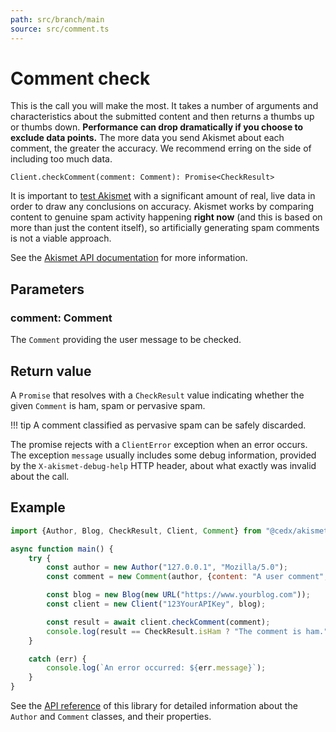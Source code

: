 ```yaml
---
path: src/branch/main
source: src/comment.ts
---
```


# Comment check
This is the call you will make the most. It takes a number of arguments and characteristics about the submitted content
and then returns a thumbs up or thumbs down. **Performance can drop dramatically if you choose to exclude data points.**
The more data you send Akismet about each comment, the greater the accuracy. We recommend erring on the side of including too much data.

```
Client.checkComment(comment: Comment): Promise<CheckResult>
```

It is important to [test Akismet](../advanced/testing.md) with a significant amount of real, live data in order to draw any conclusions on accuracy.
Akismet works by comparing content to genuine spam activity happening **right now** (and this is based on more than just the content itself),
so artificially generating spam comments is not a viable approach.

See the [Akismet API documentation](https://akismet.com/development/api/#comment-check) for more information.

## Parameters

### **comment**: Comment
The `Comment` providing the user message to be checked.

## Return value
A `Promise` that resolves with a `CheckResult` value indicating whether the given `Comment` is ham, spam or pervasive spam.

!!! tip
	A comment classified as pervasive spam can be safely discarded.

The promise rejects with a `ClientError` exception when an error occurs.
The exception `message` usually includes some debug information, provided by the `X-akismet-debug-help` HTTP header, about what exactly was invalid about the call.

## Example

``` js
import {Author, Blog, CheckResult, Client, Comment} from "@cedx/akismet";

async function main() {
	try {
		const author = new Author("127.0.0.1", "Mozilla/5.0");
		const comment = new Comment(author, {content: "A user comment", date: new Date});

		const blog = new Blog(new URL("https://www.yourblog.com"));
		const client = new Client("123YourAPIKey", blog);

		const result = await client.checkComment(comment);
		console.log(result == CheckResult.isHam ? "The comment is ham." : "The comment is spam.");
	}

	catch (err) {
		console.log(`An error occurred: ${err.message}`);
	}
}
```

See the [API reference](https://api.belin.io/akismet.js) of this library for detailed information about the `Author` and `Comment` classes, and their properties.
